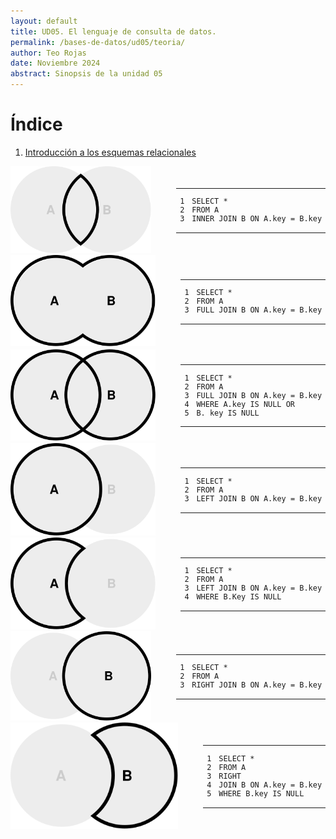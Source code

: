 ```yaml
---
layout: default
title: UD05. El lenguaje de consulta de datos.
permalink: /bases-de-datos/ud05/teoria/
author: Teo Rojas
date: Noviembre 2024
abstract: Sinopsis de la unidad 05
---
```


# Índice
1. [Introducción a los esquemas relacionales]()

<div style="display: flex; align-items: center; gap: 40px;">
    <div>
        <img src="/bases-de-datos/imgs/ud05/ud05_innerJoin.svg" alt="Full Join" />
    </div>
<div class="language-sql highlighter-rouge"><div class="highlight"><pre class="highlight"><code><table class="rouge-table"><tbody><tr><td class="rouge-gutter gl"><pre class="lineno">1
2
3
</pre></td><td class="rouge-code"><pre><span class="k">SELECT</span> <span class="o">*</span>
<span class="k">FROM</span> <span class="n">A</span>
<span class="k">INNER</span> <span class="k">JOIN</span> <span class="n">B</span> <span class="k">ON</span> <span class="n">A</span><span class="p">.</span><span class="k">key</span> <span class="o">=</span> <span class="n">B</span><span class="p">.</span><span class="k">key</span>
</pre></td></tr></tbody></table></code></pre></div></div>
</div>


<div style="display: flex; align-items: center; gap: 40px;">
    <div>
        <img src="/bases-de-datos/imgs/ud05/ud05_fullJoin.svg" alt="Full Join" />
    </div>
<div class="language-sql highlighter-rouge"><div class="highlight"><pre class="highlight"><code><table class="rouge-table"><tbody><tr><td class="rouge-gutter gl"><pre class="lineno">1
2
3
</pre></td><td class="rouge-code"><pre><span class="k">SELECT</span> <span class="o">*</span>
<span class="k">FROM</span> <span class="n">A</span>
<span class="k">FULL</span> <span class="k">JOIN</span> <span class="n">B</span> <span class="k">ON</span> <span class="n">A</span><span class="p">.</span><span class="k">key</span> <span class="o">=</span> <span class="n">B</span><span class="p">.</span><span class="k">key</span>
</pre></td></tr></tbody></table></code></pre></div></div>
</div>


<div style="display: flex; align-items: center; gap: 40px;">
    <div>
        <img src="/bases-de-datos/imgs/ud05/ud05_fullJoinNull.svg" alt="Full Join Null" />
    </div>
<div class="language-sql highlighter-rouge"><div class="highlight"><pre class="highlight"><code><table class="rouge-table"><tbody><tr><td class="rouge-gutter gl"><pre class="lineno">1
2
3
4
5
</pre></td><td class="rouge-code"><pre><span class="k">SELECT</span> <span class="o">*</span>
<span class="k">FROM</span> <span class="n">A</span>
<span class="k">FULL</span> <span class="k">JOIN</span> <span class="n">B</span> <span class="k">ON</span> <span class="n">A</span><span class="p">.</span><span class="k">key</span> <span class="o">=</span> <span class="n">B</span><span class="p">.</span><span class="k">key</span>
<span class="k">WHERE</span> <span class="n">A</span><span class="p">.</span><span class="k">key</span> <span class="k">IS</span> <span class="k">NULL</span> <span class="k">OR</span>
<span class="n">B</span><span class="p">.</span> <span class="k">key</span> <span class="k">IS</span> <span class="k">NULL</span>
</pre></td></tr></tbody></table></code></pre></div></div>
</div>

<div style="display: flex; align-items: center; gap: 40px;">
    <div>
        <img src="/bases-de-datos/imgs/ud05/ud05_leftJoin.svg" alt="Left Join" />
    </div>
<div class="language-sql highlighter-rouge"><div class="highlight"><pre class="highlight"><code><table class="rouge-table"><tbody><tr><td class="rouge-gutter gl"><pre class="lineno">1
2
3
</pre></td><td class="rouge-code"><pre><span class="k">SELECT</span> <span class="o">*</span>
<span class="k">FROM</span> <span class="n">A</span>
<span class="k">LEFT</span> <span class="k">JOIN</span> <span class="n">B</span> <span class="k">ON</span> <span class="n">A</span><span class="p">.</span><span class="k">key</span> <span class="o">=</span> <span class="n">B</span><span class="p">.</span><span class="k">key</span>
</pre></td></tr></tbody></table></code></pre></div></div>
</div>

<div style="display: flex; align-items: center; gap: 40px;">
    <div>
        <img src="/bases-de-datos/imgs/ud05/ud05_leftJoinNull.svg" alt="Left Join Null" />
    </div>
<div class="language-sql highlighter-rouge"><div class="highlight"><pre class="highlight"><code><table class="rouge-table"><tbody><tr><td class="rouge-gutter gl"><pre class="lineno">1
2
3
4
</pre></td><td class="rouge-code"><pre><span class="k">SELECT</span> <span class="o">*</span>
<span class="k">FROM</span> <span class="n">A</span>
<span class="k">LEFT</span> <span class="k">JOIN</span> <span class="n">B</span> <span class="k">ON</span> <span class="n">A</span><span class="p">.</span><span class="k">key</span> <span class="o">=</span> <span class="n">B</span><span class="p">.</span><span class="k">key</span>
<span class="k">WHERE</span> <span class="n">B</span><span class="p">.</span><span class="k">Key</span> <span class="k">IS</span> <span class="k">NULL</span>
</pre></td></tr></tbody></table></code></pre></div></div>
</div>

<div style="display: flex; align-items: center; gap: 40px;">
    <div>
        <img src="/bases-de-datos/imgs/ud05/ud05_rightJoin.svg" alt="Right Join" />
    </div>
<div class="language-sql highlighter-rouge"><div class="highlight"><pre class="highlight"><code><table class="rouge-table"><tbody><tr><td class="rouge-gutter gl"><pre class="lineno">1
2
3
</pre></td><td class="rouge-code"><pre><span class="k">SELECT</span> <span class="o">*</span>
<span class="k">FROM</span> <span class="n">A</span>
<span class="k">RIGHT</span> <span class="k">JOIN</span> <span class="n">B</span> <span class="k">ON</span> <span class="n">A</span><span class="p">.</span><span class="k">key</span> <span class="o">=</span> <span class="n">B</span><span class="p">.</span><span class="k">key</span>
</pre></td></tr></tbody></table></code></pre></div></div>
</div>

<div style="display: flex; align-items: center; gap: 40px;">
    <div>
        <img src="/bases-de-datos/imgs/ud05/ud05_rightJoinNull.svg" alt="Right Join Null" />
    </div>
<div class="language-sql highlighter-rouge"><div class="highlight"><pre class="highlight"><code><table class="rouge-table"><tbody><tr><td class="rouge-gutter gl"><pre class="lineno">1
2
3
4
5
</pre></td><td class="rouge-code"><pre><span class="k">SELECT</span> <span class="o">*</span>
<span class="k">FROM</span> <span class="n">A</span>
<span class="k">RIGHT</span>
<span class="k">JOIN</span> <span class="n">B</span> <span class="k">ON</span> <span class="n">A</span><span class="p">.</span><span class="k">key</span> <span class="o">=</span> <span class="n">B</span><span class="p">.</span><span class="k">key</span>
<span class="k">WHERE</span> <span class="n">B</span><span class="p">.</span><span class="k">key</span> <span class="k">IS</span> <span class="k">NULL</span>
</pre></td></tr></tbody></table></code></pre></div></div>
</div>
